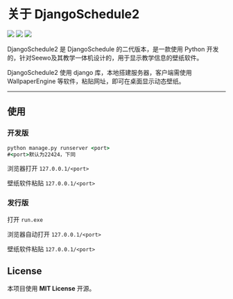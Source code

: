 # 关于 DjangoSchedule2


![](https://img.shields.io/badge/python-3.9.2-blue.svg?logo=python) ![](https://img.shields.io/badge/django-4.2.4-green.svg?logo=django) ![](https://img.shields.io/badge/sqlite3-red.svg?logo=sqlite)

DjangoSchedule2 是 DjangoSchedule 的二代版本，是一款使用 Python 开发的，针对Seewo及其教学一体机设计的，用于显示教学信息的壁纸软件。

DjangoSchedule2 使用 django 库，本地搭建服务器，客户端需使用 WallpaperEngine 等软件，粘贴网址，即可在桌面显示动态壁纸。

---

## 使用
### 开发版

```bat
python manage.py runserver <port>
#<port>默认为22424，下同
```

浏览器打开 ```127.0.0.1/<port>``` 

壁纸软件粘贴 ```127.0.0.1/<port>``` 

### 发行版

打开 ```run.exe```

浏览器自动打开 ```127.0.0.1/<port>```

壁纸软件粘贴 ```127.0.0.1/<port>```

## License

本项目使用 **MIT License** 开源。
